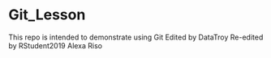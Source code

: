 # Git_Lesson
This repo is intended to demonstrate using Git
Edited by DataTroy
Re-edited by RStudent2019
Alexa Riso
